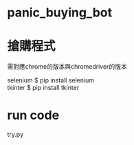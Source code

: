# panic_buying_bot

# 搶購程式
需對應chrome的版本與chromedriver的版本  
  
selenium $ pip install selenium  
tkinter $ pip install tkinter  

# run code
try.py

